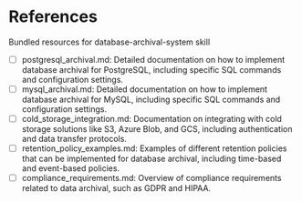 # References

Bundled resources for database-archival-system skill

- [ ] postgresql_archival.md: Detailed documentation on how to implement database archival for PostgreSQL, including specific SQL commands and configuration settings.
- [ ] mysql_archival.md: Detailed documentation on how to implement database archival for MySQL, including specific SQL commands and configuration settings.
- [ ] cold_storage_integration.md: Documentation on integrating with cold storage solutions like S3, Azure Blob, and GCS, including authentication and data transfer protocols.
- [ ] retention_policy_examples.md: Examples of different retention policies that can be implemented for database archival, including time-based and event-based policies.
- [ ] compliance_requirements.md: Overview of compliance requirements related to data archival, such as GDPR and HIPAA.
